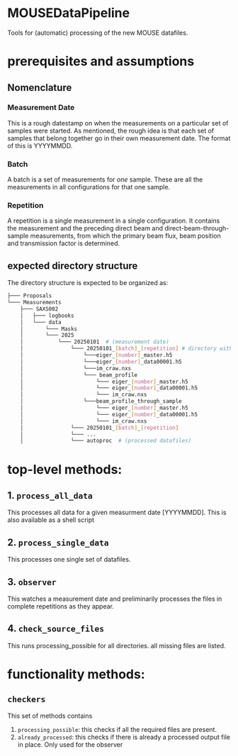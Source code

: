 # MOUSEDataPipeline
Tools for (automatic) processing of the new MOUSE datafiles. 

# prerequisites and assumptions

## Nomenclature
### Measurement Date
This is a rough datestamp on when the measurements on a particular set of samples were started. 
As mentioned, the rough idea is that each set of samples that belong together go in their own 
measurement date. The format of this is YYYYMMDD. 

### Batch
A batch is a set of measurements for *one* sample. These are all the measurements in all configurations for that one sample. 

### Repetition
A repetition is a single measurement in a single configuration. It contains the measurement and the preceding direct beam and direct-beam-through-sample measurements, from which the primary beam flux, beam position and transmission factor is determined. 

## expected directory structure
The directory structure is expected to be organized as:

```bash
├─── Proposals
└─── Measurements
    ├─── SAXS002
    │   ├─── logbooks
    │   └─── data
    │       └─── Masks
    │       └─── 2025
    │           └─── 20250101  # (measurement date)
    │               └─── 20250101_[batch]_[repetition] # directory with files
    │                   └───eiger_[number]_master.h5
    │                   └───eiger_[number]_data00001.h5
    │                   └───im_craw.nxs
    │                   └─── beam_profile
    │                       └─── eiger_[number]_master.h5
    │                       └─── eiger_[number]_data00001.h5
    │                       └─── im_craw.nxs
    │                   └───beam_profile_through_sample
    │                       └─── eiger_[number]_master.h5
    │                       └─── eiger_[number]_data00001.h5
    │                       └─── im_craw.nxs
    │               └─── 20250101_[batch]_[repetition]
    │               └─── ...
    │               └─── autoproc  # (processed datafiles)    
```


# top-level methods: 

## 1. `process_all_data`
This processes all data for a given measurment date [YYYYMMDD]. This is also available as a shell script

## 2. `process_single_data`
This processes one single set of datafiles. 

## 3. `observer`
This watches a measurement date and preliminarily processes the files in complete repetitions as they appear.

## 4. `check_source_files`
This runs processing_possible for all directories. all missing files are listed. 

# functionality methods:

## `checkers`
This set of methods contains
  1. `processing_possible`: this checks if all the required files are present. 
  2. `already_processed`: this checks if there is already a processed output file in place. Only used for the observer

